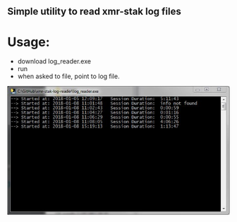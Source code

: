 ## Simple utility to read xmr-stak log files

# Usage:
- download log_reader.exe
- run
- when asked to file, point to log file.


![](screenshot.JPG)
